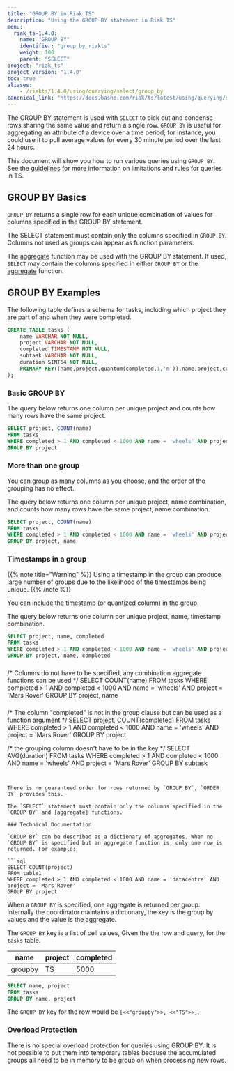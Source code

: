 ```yaml
---
title: "GROUP BY in Riak TS"
description: "Using the GROUP BY statement in Riak TS"
menu:
  riak_ts-1.4.0:
    name: "GROUP BY"
    identifier: "group_by_riakts"
    weight: 100
    parent: "SELECT"
project: "riak_ts"
project_version: "1.4.0"
toc: true
aliases:
    - /riakts/1.4.0/using/querying/select/group_by
canonical_link: "https://docs.basho.com/riak/ts/latest/using/querying/select/group_by"
---
```


[aggregate]: ../../../aggregate-functions
[guidelines]: riak/ts/1.4.0/using/querying/guidelines

The GROUP BY statement is used with `SELECT` to pick out and condense rows sharing the same value and return a single row. `GROUP BY` is useful for aggregating an attribute of a device over a time period; for instance, you could use it to pull average values for every 30 minute period over the last 24 hours.

This document will show you how to run various queries using `GROUP BY`. See the [guidelines] for more information on limitations and rules for queries in TS.

 
## GROUP BY Basics

`GROUP BY` returns a single row for each unique combination of values for columns specified in the GROUP BY statement. 

The SELECT statement must contain only the columns specified in `GROUP BY`. Columns not used as groups can appear as function parameters.

The [aggregate] function may be used with the GROUP BY statement. If used, `SELECT` may contain the columns specified in either `GROUP BY` or the [aggregate] function.

## GROUP BY Examples 

The following table defines a schema for tasks, including which project they are part of and when they were completed.

```sql
CREATE TABLE tasks (
    name VARCHAR NOT NULL,
    project VARCHAR NOT NULL,
    completed TIMESTAMP NOT NULL,
    subtask VARCHAR NOT NULL,
    duration SINT64 NOT NULL,
    PRIMARY KEY((name,project,quantum(completed,1,'m')),name,project,completed)
);
```

### Basic GROUP BY

The query below returns one column per unique project and counts how many rows have the same project.

```sql
SELECT project, COUNT(name)
FROM tasks
WHERE completed > 1 AND completed < 1000 AND name = 'wheels' AND project = 'Mars Rover'
GROUP BY project
```

### More than one group

You can group as many columns as you choose, and the order of the grouping has no effect. 

The query below returns one column per unique project, name combination, and counts how many rows have the same project, name combination.
 
```sql
SELECT project, COUNT(name)
FROM tasks
WHERE completed > 1 AND completed < 1000 AND name = 'wheels' AND project = 'Mars Rover'
GROUP BY project, name
```

### Timestamps in a group

{{% note title="Warning" %}}
Using a timestamp in the group can produce large number of groups due to the likelihood of the timestamps being unique.
{{% /note %}}

You can include the timestamp (or quantized column) in the group.

The query below returns one column per unique project, name, timestamp combination.

```sql
SELECT project, name, completed
FROM tasks
WHERE completed > 1 AND completed < 1000 AND name = 'wheels' AND project = 'Mars Rover'
GROUP BY project, name, completed
```

### 

/* Columns do not have to be specified, any combination aggregate functions
   can be used */
SELECT COUNT(name)
FROM tasks
WHERE completed > 1 AND completed < 1000 AND name = 'wheels' AND project = 'Mars Rover'
GROUP BY project, name

###

/* The column "completed" is not in the group clause but can be used
   as a function argument */
SELECT project, COUNT(completed)
FROM tasks
WHERE completed > 1 AND completed < 1000 AND name = 'wheels' AND project = 'Mars Rover'
GROUP BY project


/* the grouping column doesn't have to be in the key */
SELECT AVG(duration)
FROM tasks
WHERE completed > 1 AND completed < 1000 AND name = 'wheels' AND project = 'Mars Rover'
GROUP BY subtask
```


There is no guaranteed order for rows returned by `GROUP BY`, `ORDER BY` provides this.

The `SELECT` statement must contain only the columns specified in the `GROUP BY` and [aggregate] functions. 

### Technical Documentation

`GROUP BY` can be described as a dictionary of aggregates. When no `GROUP BY` is specified but an aggregate function is, only one row is returned. For example:

```sql
SELECT COUNT(project)
FROM table1
WHERE completed > 1 AND completed < 1000 AND name = 'datacentre' AND project = 'Mars Rover'
GROUP BY project
```

When a `GROUP BY` is specified, one aggregate is returned per group. Internally the coordinator maintains a dictionary, the key is the group by values and the value is the aggregate.



The `GROUP BY` key is a list of cell values, Given the the row and query, for the `tasks` table.

|   name  | project | completed |
|---------|---------|-----------|
| groupby | TS      |      5000 |

```sql
SELECT name, project
FROM tasks
GROUP BY name, project
```

The `GROUP BY` key for the row would be `[<<"groupby">>, <<"TS">>]`.

### Overload Protection

There is no special overload protection for queries using GROUP BY. It is not possible to put them into temporary tables because the accumulated groups all need to be in memory to be group on when processing new rows.